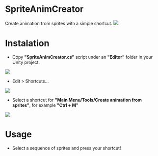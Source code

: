 # SpriteAnimCreator
Create animation from sprites with a simple shortcut.
![](https://i.imgur.com/GNJqUE2.gif)

# Instalation
* Copy **"SpriteAnimCreator.cs"** script under an **"Editor"** folder in your Unity project.

![](https://i.imgur.com/FqpYg0A.png)
* Edit > Shortcuts...

![](https://i.imgur.com/HT1Sk01.png)
* Select a shortcut for **"Main Menu/Tools/Create animation from sprites"**, for example **"Ctrl + M"**

![](https://i.imgur.com/s6mR3QO.png)

# Usage
* Select a sequence of sprites and press your shortcut!
